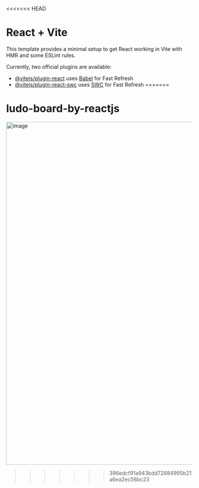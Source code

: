 <<<<<<< HEAD
# React + Vite

This template provides a minimal setup to get React working in Vite with HMR and some ESLint rules.

Currently, two official plugins are available:

- [@vitejs/plugin-react](https://github.com/vitejs/vite-plugin-react/blob/main/packages/plugin-react/README.md) uses [Babel](https://babeljs.io/) for Fast Refresh
- [@vitejs/plugin-react-swc](https://github.com/vitejs/vite-plugin-react-swc) uses [SWC](https://swc.rs/) for Fast Refresh
=======
# ludo-board-by-reactjs
<img width="1919" height="924" alt="image" src="https://github.com/user-attachments/assets/5751795c-1856-4872-8e11-5636600f7e27" />






>>>>>>> 396edcf91a943bdd72884995b21a6ea2ec56bc23
